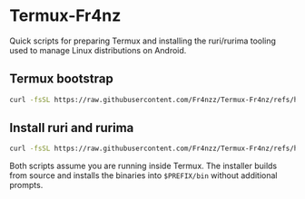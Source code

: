 # Termux-Fr4nz

Quick scripts for preparing Termux and installing the ruri/rurima tooling used to manage Linux distributions on Android.

## Termux bootstrap

```bash
curl -fsSL https://raw.githubusercontent.com/Fr4nzz/Termux-Fr4nz/refs/heads/main/setup_termux.sh | bash
```

## Install ruri and rurima

```bash
curl -fsSL https://raw.githubusercontent.com/Fr4nzz/Termux-Fr4nz/refs/heads/main/install_ruri_rurima.sh | bash
```

Both scripts assume you are running inside Termux. The installer builds from source and installs the binaries into `$PREFIX/bin` without additional prompts.
